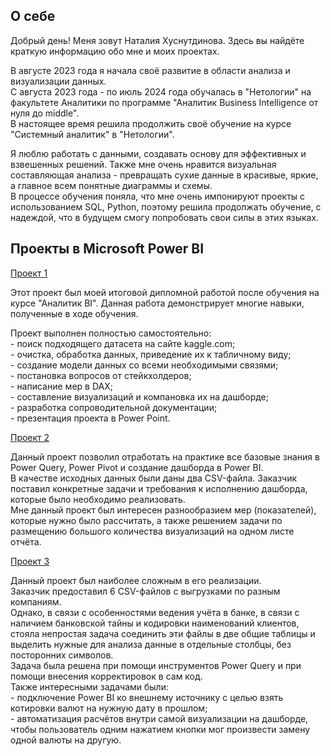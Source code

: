 <!DOCTYPE html>
<h2 class="content__subheader">О себе</h2>
<body>
                    <p>Добрый день! Меня зовут Наталия Хуснутдинова. Здесь вы найдёте краткую информацию обо мне и моих проектах.</p>
    <p>В августе 2023 года я начала своё развитие в области анализа и визуализации данных. <br/> С августа 2023 года - по июль 2024 года обучалась в "Нетологии"  на факультете Аналитики по программе "Аналитик Business Intelligence от нуля до middle".
    <br/>В настоящее время решила продолжить своё обучение на курсе "Системный аналитик" в "Нетологии".</p>
  </p>Я люблю работать с данными, создавать основу для эффективных и взвешенных решений. Также мне очень нравится визуальная составляющая анализа - превращать сухие данные в красивые, яркие, а главное всем понятные диаграммы и схемы. 
   <br/>В процессе обучения поняла, что мне очень импонируют проекты с использованием SQL, Python, поэтому решила продолжать обучение, с надеждой, что в будущем смогу попробовать свои силы в этих языках.</p>
                </div>
            </div>
            <h2 class="content__subheader">Проекты в Microsoft Power BI </h2>
            <div class="content__main-item project">
                </a>
                <div>
                    <div class="main-item__title">
                        <a href="https://github.com/Natalia-Khusnutdinova/PBI-3"><span>Проект 1</span></a>
                    </div>
                    <div class="main-item__description">
                        <p>Этот проект был моей итоговой дипломной работой после обучения на курсе "Аналитик BI". Данная работа демонстрирует многие навыки, полученные в ходе обучения.</p> Проект выполнен полностью самостоятельно: <br/>- поиск подходящего датасета на сайте kaggle.com;<br/>- очистка, обработка данных, приведение их к табличному виду;<br/>- создание модели данных со всеми необходимыми связями;<br/>- постановка вопросов от стейкхолдеров;<br/>- написание мер в DAX;<br/>- составление визуализаций и компановка их на дашборде;<br/>- разработка сопроводительной документации;<br/>- презентация проекта в Power Point.</p>
                    </div>
                   <div class="main-item__title">
                        <a href="https://github.com/Natalia-Khusnutdinova/PBI-1"><span>Проект 2</span></a>
                    </div>
                    <div class="main-item__description">
                        <p>Данный проект позволил отработать на практике все базовые знания в Power Query, Power Pivot и создание дашборда в Power BI.<br/> В качестве исходных данных были даны два CSV-файла. Заказчик поставил конкретные задачи и требования к исполнению дашборда, которые было необходимо реализовать. <br/>Мне данный проект был интересен разнообразием мер (показателей), которые нужно было рассчитать, а также решением задачи по размещению большого количества визуализаций на одном листе отчёта.</p>
                    </div>
                   </div>
                   <div class="main-item__title">
                        <a href="https://github.com/Natalia-Khusnutdinova/PBI-2"><span>Проект 3</span></a>
                    </div>
                    <div class="main-item__description">
                        <p>Данный проект был наиболее сложным в его реализации.<br/> Заказчик предоставил 6 CSV-файлов с выгрузками по разным компаниям.<br/> Однако, в связи с особенностями ведения учёта в банке, в связи с наличием банковской тайны и кодировки наименований клиентов, стояла непростая задача соединить эти файлы в две общие таблицы и выделить нужные для анализа данные в отдельные столбцы, без посторонних символов.<br/> Задача была решена при помощи инструментов Power Query и при помощи внесения корректировок в сам код. <br/>Также интересными задачами были: <br/>- подключение Power BI ко внешнему источнику с целью взять котировки валют на нужную дату в прошлом;<br/>- автоматизация расчётов внутри самой визуализации на дашборде, чтобы пользователь одним нажатием кнопки мог произвести замену одной валюты на другую.</p>
                    </div>
</body>
</html>
